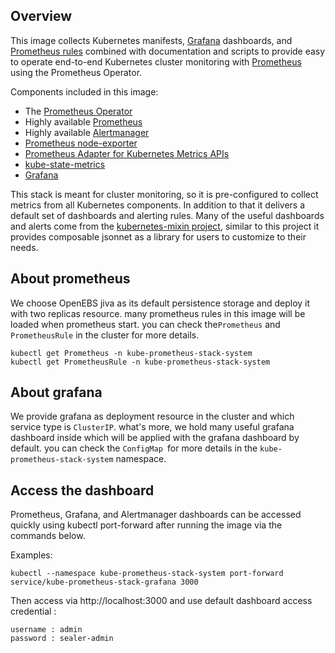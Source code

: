 ## Overview

This image collects Kubernetes manifests, [Grafana](http://grafana.com/) dashboards,
and [Prometheus rules](https://prometheus.io/docs/prometheus/latest/configuration/recording_rules/) combined with
documentation and scripts to provide easy to operate end-to-end Kubernetes cluster monitoring
with [Prometheus](https://prometheus.io/) using the Prometheus Operator.

Components included in this image:

* The [Prometheus Operator](https://github.com/prometheus-operator/prometheus-operator)
* Highly available [Prometheus](https://prometheus.io/)
* Highly available [Alertmanager](https://github.com/prometheus/alertmanager)
* [Prometheus node-exporter](https://github.com/prometheus/node_exporter)
* [Prometheus Adapter for Kubernetes Metrics APIs](https://github.com/DirectXMan12/k8s-prometheus-adapter)
* [kube-state-metrics](https://github.com/kubernetes/kube-state-metrics)
* [Grafana](https://grafana.com/)

This stack is meant for cluster monitoring, so it is pre-configured to collect metrics from all Kubernetes components.
In addition to that it delivers a default set of dashboards and alerting rules. Many of the useful dashboards and alerts
come from the [kubernetes-mixin project](https://github.com/kubernetes-monitoring/kubernetes-mixin), similar to this
project it provides composable jsonnet as a library for users to customize to their needs.

## About prometheus

We choose OpenEBS jiva as its default persistence storage and deploy it with two replicas resource. many prometheus rules in
this image will be loaded when prometheus start. you can check the`Prometheus` and `PrometheusRule` in the cluster for
more details.

```shell
kubectl get Prometheus -n kube-prometheus-stack-system
kubectl get PrometheusRule -n kube-prometheus-stack-system
```

## About grafana

We provide grafana as deployment resource in the cluster and which service type is `ClusterIP`. what's more, we hold
many useful grafana dashboard inside which will be applied with the grafana dashboard by default. you can check the
`ConfigMap `for more details in the `kube-prometheus-stack-system` namespace.

## Access the dashboard

Prometheus, Grafana, and Alertmanager dashboards can be accessed quickly using kubectl port-forward after running the
image via the commands below.

Examples:

```shell
kubectl --namespace kube-prometheus-stack-system port-forward service/kube-prometheus-stack-grafana 3000
```

Then access via http://localhost:3000 and use default dashboard access credential :

```shell
username : admin 
password : sealer-admin
```

